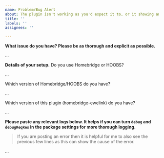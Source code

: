 ```yaml
---
name: Problem/Bug Alert
about: The plugin isn't working as you'd expect it to, or it showing an error.
title: ''
labels: ''
assignees: ''

---
```


**What issue do you have? Please be as thorough and explicit as possible.**

...

**Details of your setup.**
Do you use Homebridge or HOOBS?

...

Which version of Homebridge/HOOBS do you have?

...

Which version of this plugin (homebridge-ewelink) do you have?

...

**Please paste any relevant logs below. It helps if you can turn `debug` and `debugReqRes` in the package settings for more thorough logging.**
> If you are posting an error then it is helpful for me to also see the previous few lines as this can show the cause of the error.

...
